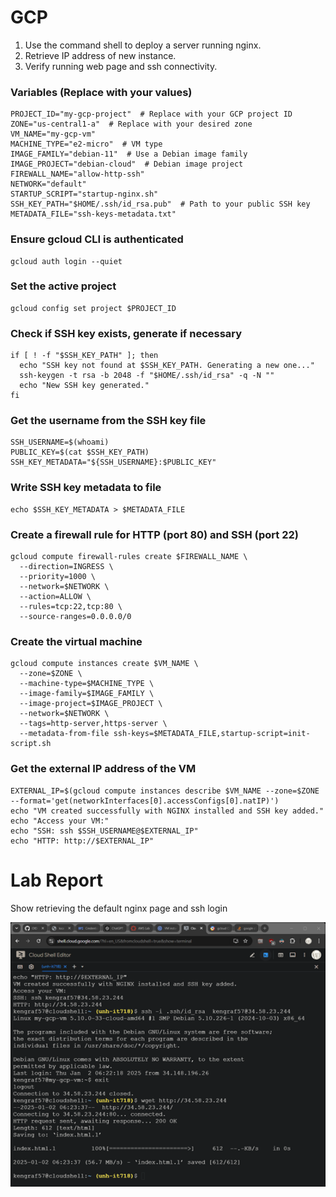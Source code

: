 # GCP												
1.	Use the command shell to deploy a server running nginx.
2.	Retrieve IP address of new instance.
3.	Verify running web page and ssh connectivity.

### Variables (Replace with your values)
```
PROJECT_ID="my-gcp-project"  # Replace with your GCP project ID
ZONE="us-central1-a"  # Replace with your desired zone
VM_NAME="my-gcp-vm"
MACHINE_TYPE="e2-micro"  # VM type
IMAGE_FAMILY="debian-11"  # Use a Debian image family
IMAGE_PROJECT="debian-cloud"  # Debian image project
FIREWALL_NAME="allow-http-ssh"
NETWORK="default"
STARTUP_SCRIPT="startup-nginx.sh"
SSH_KEY_PATH="$HOME/.ssh/id_rsa.pub"  # Path to your public SSH key
METADATA_FILE="ssh-keys-metadata.txt"
```
### Ensure gcloud CLI is authenticated
```
gcloud auth login --quiet
```
### Set the active project
```
gcloud config set project $PROJECT_ID
```
### Check if SSH key exists, generate if necessary
```
if [ ! -f "$SSH_KEY_PATH" ]; then
  echo "SSH key not found at $SSH_KEY_PATH. Generating a new one..."
  ssh-keygen -t rsa -b 2048 -f "$HOME/.ssh/id_rsa" -q -N ""
  echo "New SSH key generated."
fi
```
### Get the username from the SSH key file
```
SSH_USERNAME=$(whoami)
PUBLIC_KEY=$(cat $SSH_KEY_PATH)
SSH_KEY_METADATA="${SSH_USERNAME}:$PUBLIC_KEY"
```
### Write SSH key metadata to file
```
echo $SSH_KEY_METADATA > $METADATA_FILE
```
### Create a firewall rule for HTTP (port 80) and SSH (port 22)
```
gcloud compute firewall-rules create $FIREWALL_NAME \
  --direction=INGRESS \
  --priority=1000 \
  --network=$NETWORK \
  --action=ALLOW \
  --rules=tcp:22,tcp:80 \
  --source-ranges=0.0.0.0/0
```
### Create the virtual machine
```
gcloud compute instances create $VM_NAME \
  --zone=$ZONE \
  --machine-type=$MACHINE_TYPE \
  --image-family=$IMAGE_FAMILY \
  --image-project=$IMAGE_PROJECT \
  --network=$NETWORK \
  --tags=http-server,https-server \
  --metadata-from-file ssh-keys=$METADATA_FILE,startup-script=init-script.sh
```
### Get the external IP address of the VM
```
EXTERNAL_IP=$(gcloud compute instances describe $VM_NAME --zone=$ZONE --format='get(networkInterfaces[0].accessConfigs[0].natIP)')
echo "VM created successfully with NGINX installed and SSH key added."
echo "Access your VM:"
echo "SSH: ssh $SSH_USERNAME@$EXTERNAL_IP"
echo "HTTP: http://$EXTERNAL_IP"
```
# Lab Report
Show retrieving the default nginx page and ssh login

![cli](Lab2-GCP-cli.png)
